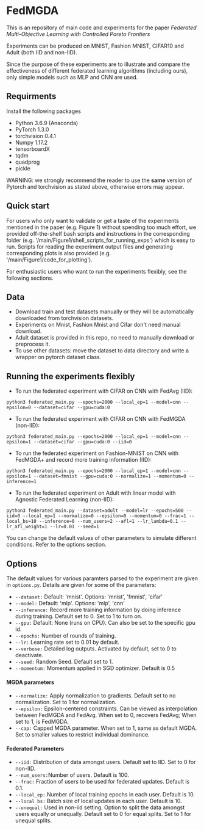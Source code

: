 # FedMGDA
This is an repository of main code and experiments for the paper *Federated Multi-Objective Learning with Controlled Pareto Frontiers*

Experiments can be produced on MNIST, Fashion MNIST, CIFAR10 and Adult (both IID and non-IID). 

Since the purpose of these experiments are to illustrate and compare the effectiveness of different federated learning algorithms (including ours), only simple models such as MLP and CNN are used.

## Requirments
Install the following packages 
* Python  3.6.9 (Anaconda)
* PyTorch  1.3.0
* torchvision  0.4.1
* Numpy  1.17.2
* tensorboardX
* tqdm
* quadprog
* pickle

WARNING: we strongly recommend the reader to use the **same** version of Pytorch and torchvision as stated above, otherwise errors may appear.

## Quick start
For users who only want to validate or get a taste of the experiments mentioned in the paper (e.g. Figure 1) without spending too much effort, we provided off-the-shelf bash scripts and instructions in the corresponding folder (e.g. '/main/Figure1/shell_scripts_for_running_exps') which is easy to run. Scripts for reading the experiment output files and generating corresponding plots is also provided (e.g. '/main/Figure1/code_for_plotting').

For enthusiastic users who want to run the experiments flexibly, see the following sections.

## Data
* Download train and test datasets manually or they will be automatically downloaded from torchvision datasets.
* Experiments on Mnist, Fashion Mnist and Cifar don't need manual download.
* Adult dataset is provided in this repo, no need to manually download or preprocess it.
* To use other datasets: move the dataset to data directory and write a wrapper on pytorch dataset class.

## Running the experiments flexibly

* To run the federated experiment with CIFAR on CNN with FedAvg (IID):
```
python3 federated_main.py --epochs=2000 --local_ep=1 --model=cnn --epsilon=0 --dataset=cifar --gpu=cuda:0
```
* To run the federated experiment with CIFAR on CNN with FedMGDA (non-IID):
```
python3 federated_main.py --epochs=2000 --local_ep=1 --model=cnn --epsilon=1 --dataset=cifar --gpu=cuda:0 --iid=0
```
* To run the federated experiment on Fashion-MNIST on CNN with FedMGDA+ and record more training information (IID):
```
python3 federated_main.py --epochs=2000 --local_ep=1 --model=cnn --epsilon=1 --dataset=fmnist --gpu=cuda:0 --normalize=1 --momentum=0 --inference=1
```
* To run the federated experiment on Adult with linear model with Agnostic Federated Learning (non-IID):
```
python3 federated_main.py --dataset=adult --model=lr --epochs=500 --iid=0 --local_ep=1 --normalize=0 --epsilon=0 --momentum=0 --frac=1 --local_bs=10 --inference=0 --num_users=2 --afl=1 --lr_lambda=0.1 --lr_afl_weight=1 --lr=0.01 --seed=1
```

You can change the default values of other parameters to simulate different conditions. Refer to the options section.

## Options
The default values for various paramters parsed to the experiment are given in ```options.py```. Details are given for some of the parameters:

* ```--dataset:```  Default: 'mnist'. Options: 'mnist', 'fmnist', 'cifar'
* ```--model:```    Default: 'mlp'. Options: 'mlp', 'cnn'
* ```--inference:```    Record more training information by doing inference during training. Default set to 0. Set to 1 to turn on. 
* ```--gpu:```      Default: None (runs on CPU). Can also be set to the specific gpu id.
* ```--epochs:```   Number of rounds of training.
* ```--lr:```       Learning rate set to 0.01 by default.
* ```--verbose:```  Detailed log outputs. Activated by default, set to 0 to deactivate.
* ```--seed:```     Random Seed. Default set to 1.
* ```--momentum:```     Momentum applied in SGD optimizer. Default is 0.5

#### MGDA parameters
* ```--normalize:```      Apply normalization to gradients. Default set to no normalization. Set to 1 for normalization.
* ```--epsilon:```      Epsilon-centered constraints. Can be viewed as interpolation between FedMGDA and FedAvg. When set to 0, recovers FedAvg; When set to 1, is FedMGDA. 
* ```--cap:```      Capped MGDA parameter. When set to 1, same as default MGDA. Set to smaller values to restrict individual dominance.

#### Federated Parameters
* ```--iid:```      Distribution of data amongst users. Default set to IID. Set to 0 for non-IID.
* ```--num_users:```Number of users. Default is 100.
* ```--frac:```     Fraction of users to be used for federated updates. Default is 0.1.
* ```--local_ep:``` Number of local training epochs in each user. Default is 10.
* ```--local_bs:``` Batch size of local updates in each user. Default is 10.
* ```--unequal:```  Used in non-iid setting. Option to split the data amongst users equally or unequally. Default set to 0 for equal splits. Set to 1 for unequal splits.

